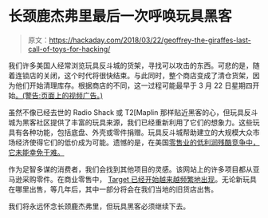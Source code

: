 # 长颈鹿杰弗里最后一次呼唤玩具黑客

> 原文：<https://hackaday.com/2018/03/22/geoffrey-the-giraffes-last-call-of-toys-for-hacking/>

我们许多美国人经常浏览玩具反斗城的货架，寻找可以攻击的东西。可悲的是，随着连锁店的关闭，这个时代将很快结束。与此同时，整个商店变成了清仓货架，因为他们开始清理库存。根据商店的不同，这一过程可能最早于 3 月 22 日星期四开始[。(警告:页面上的视频广告。)](https://www.usatoday.com/story/money/business/2018/03/20/discounts-heres-when-toys-r-us-liquidation-sale-starts/443056002/)

虽然不像已经去世的 Radio Shack 或 T2[Maplin 那样贴近黑客的心，但玩具反斗城为黑客社区提供了丰富的玩具来源，我们已经重新利用了它们的想象力。这些玩具有各种功能，包括底盘、外壳或零件捐赠。玩具反斗城帮助建立的大规模大众市场经济使得它们的低价成为可能。遗憾的是，在美国[零售业的低利润残酷竞争中，它未能幸免于难。](https://www.bloomberg.com/graphics/2017-retail-debt/)

作为足智多谋的消费者，我们会找到其他项目的灵感。该网站上的许多项目都从亚马逊采购零件。在商业零售中， [Target 已经开始越来越频繁地出现](https://hackaday.com/2018/03/14/teardown-the-oregon-trail-handheld/)。无论新玩具在哪里出售，等几年后，其中一部分将会在我们当地的旧货店出售。

我们将永远怀念长颈鹿杰弗里，但玩具黑客必须继续下去。